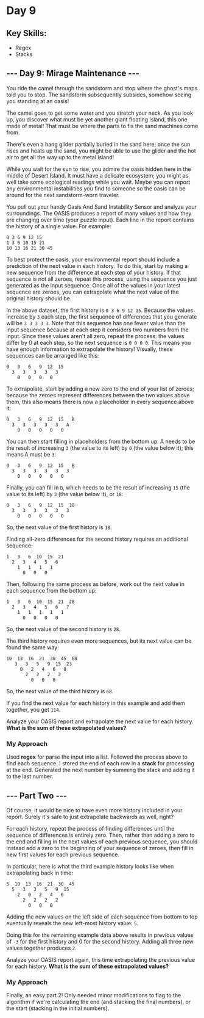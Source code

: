# Day 9
## Key Skills: 

- Regex
- Stacks
  
## --- Day 9: Mirage Maintenance ---

You ride the camel through the sandstorm and stop where the ghost's maps told you to stop. 
The sandstorm subsequently subsides, somehow seeing you standing at an oasis!

The camel goes to get some water and you stretch your neck. 
As you look up, you discover what must be yet another giant floating island, this one made of metal! 
That must be where the parts to fix the sand machines come from.

There's even a hang glider partially buried in the sand here; once the sun rises and heats up the sand, you might be able to use the glider and the hot air to get all the way up to the metal island!

While you wait for the sun to rise, you admire the oasis hidden here in the middle of Desert Island. 
It must have a delicate ecosystem; you might as well take some ecological readings while you wait. 
Maybe you can report any environmental instabilities you find to someone so the oasis can be around for the next sandstorm-worn traveler.

You pull out your handy Oasis And Sand Instability Sensor and analyze your surroundings. 
The OASIS produces a report of many values and how they are changing over time (your puzzle input). 
Each line in the report contains the history of a single value. For example:
```
0 3 6 9 12 15
1 3 6 10 15 21
10 13 16 21 30 45
```
To best protect the oasis, your environmental report should include a prediction of the next value in each history. 
To do this, start by making a new sequence from the difference at each step of your history. 
If that sequence is not all zeroes, repeat this process, using the sequence you just generated as the input sequence. 
Once all of the values in your latest sequence are zeroes, you can extrapolate what the next value of the original history should be.

In the above dataset, the first history is ```0 3 6 9 12 15```. 
Because the values increase by ```3``` each step, the first sequence of differences that you generate will be ```3 3 3 3 3```. 
Note that this sequence has one fewer value than the input sequence because at each step it considers two numbers from the input. 
Since these values aren't all zero, repeat the process: the values differ by 0 at each step, so the next sequence is ```0 0 0 0```. 
This means you have enough information to extrapolate the history! Visually, these sequences can be arranged like this:
```
0   3   6   9  12  15
  3   3   3   3   3
    0   0   0   0
```
To extrapolate, start by adding a new zero to the end of your list of zeroes; because the zeroes represent differences between the two values above them, this also means there is now a placeholder in every sequence above it:
```
0   3   6   9  12  15   B
  3   3   3   3   3   A
    0   0   0   0   0
```
You can then start filling in placeholders from the bottom up. 
A needs to be the result of increasing ```3``` (the value to its left) by ```0``` (the value below it); this means A must be ```3```:
```
0   3   6   9  12  15   B
  3   3   3   3   3   3
    0   0   0   0   0
```
Finally, you can fill in ```B```, which needs to be the result of increasing ```15``` (the value to its left) by ```3``` (the value below it), or ```18```:
```
0   3   6   9  12  15  18
  3   3   3   3   3   3
    0   0   0   0   0
```
So, the next value of the first history is ```18```.

Finding all-zero differences for the second history requires an additional sequence:
```
1   3   6  10  15  21
  2   3   4   5   6
    1   1   1   1
      0   0   0
```
Then, following the same process as before, work out the next value in each sequence from the bottom up:
```
1   3   6  10  15  21  28
  2   3   4   5   6   7
    1   1   1   1   1
      0   0   0   0
```
So, the next value of the second history is ```28```.

The third history requires even more sequences, but its next value can be found the same way:
```
10  13  16  21  30  45  68
   3   3   5   9  15  23
     0   2   4   6   8
       2   2   2   2
         0   0   0
```
So, the next value of the third history is ```68```.

If you find the next value for each history in this example and add them together, you get ```114```.

Analyze your OASIS report and extrapolate the next value for each history. **What is the sum of these extrapolated values?**

### My Approach
Used **regex** for parse the input into a list.
Followed the process above to find each sequence. 
I stored the end of each row in a **stack** for processing at the end.
Generated the next number by summing the stack and adding it to the last number.

## --- Part Two ---

Of course, it would be nice to have even more history included in your report. 
Surely it's safe to just extrapolate backwards as well, right?

For each history, repeat the process of finding differences until the sequence of differences is entirely zero. 
Then, rather than adding a zero to the end and filling in the next values of each previous sequence, you should instead add a zero to the beginning of your sequence of zeroes, then fill in new first values for each previous sequence.

In particular, here is what the third example history looks like when extrapolating back in time:
```
5  10  13  16  21  30  45
  5   3   3   5   9  15
   -2   0   2   4   6
      2   2   2   2
        0   0   0
```
Adding the new values on the left side of each sequence from bottom to top eventually reveals the new left-most history value: ```5```.

Doing this for the remaining example data above results in previous values of ```-3``` for the first history and 0 for the second history. 
Adding all three new values together produces ```2```.

Analyze your OASIS report again, this time extrapolating the previous value for each history. **What is the sum of these extrapolated values?**

### My Approach
Finally, an easy part 2!
Only needed minor modifications to flag to the algorithm if we're calculating the end (and stacking the final numbers), or the start (stacking in the initial numbers).
